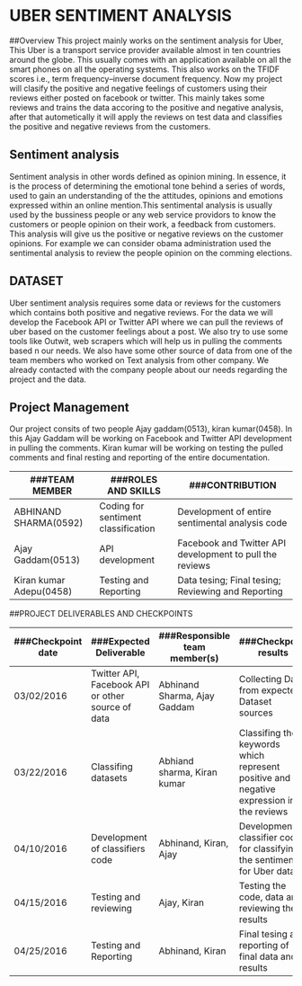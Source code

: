 # UBER SENTIMENT ANALYSIS

##Overview
This project mainly works on the sentiment analysis for Uber, This Uber is a transport service provider available almost in ten countries around the globe. This usually comes with an application available on all the smart phones on all the operating systems. This also works on the TFIDF scores i.e.,  term frequency–inverse document frequency. Now my project will clasify the positive and negative feelings of customers using their reviews either posted on facebook or twitter. This mainly takes some reviews and trains the data accoring to the positive and negative analysis, after that autometically it will apply the reviews on test data and classifies the positive and negative reviews from the customers.

## Sentiment analysis
  Sentiment analysis in other words defined as opinion mining. In essence, it is the process of determining the emotional tone behind a series of words, used to gain an understanding of the the attitudes, opinions and emotions expressed within an online mention.This sentimental analysis is usually used by the bussiness people or any web service providors to know the customers or people opinion on their work, a feedback from customers. This analysis will give us the positive or negative reviews on the customer opinions. For example we can consider obama administration used the sentimental analysis to review the people opinion on the comming elections.
  
## DATASET
Uber sentiment analysis requires some data or reviews for the customers which contains both positive and negative reviews. For the data we will develop the Facebook API or Twitter API where we can pull the reviews of uber based on the customer feelings about a post. We also try to use some tools like Outwit, web scrapers which will help us in pulling the comments based n our needs. We also have some other source of data from one of the team members who worked on Text analysis from other company. We already contacted with the company people about our needs regarding the project and the data.

## Project Management
Our project consits of two people Ajay gaddam(0513), kiran kumar(0458). In this Ajay Gaddam will be working on Facebook and Twitter API development in pulling the comments. Kiran kumar will be working on testing the pulled comments and final resting and reporting of the entire documentation.

| ###TEAM MEMBER | ###ROLES AND SKILLS | ###CONTRIBUTION | 
|-------------|------------------|-------------------------------------------|
| ABHINAND SHARMA(0592) | Coding for sentiment classification | Development of entire sentimental analysis code |
|Ajay Gaddam(0513) | API development | Facebook and Twitter API development to pull the reviews|
|Kiran kumar Adepu(0458) | Testing and Reporting | Data tesing; Final tesing; Reviewing and Reporting |

##PROJECT DELIVERABLES AND CHECKPOINTS

| ###Checkpoint date | ###Expected Deliverable                                                          | ###Responsible team member(s) | ###Checkpoint results                                                                                                                  |
|-----------------|-------------------------------------------------------------------------------|----------------------------|-------------------------------------------------------------------------------------------------------------------------------------|
|03/02/2016| Twitter API, Facebook API or other source of data|Abhinand Sharma, Ajay Gaddam|Collecting Data from expected Dataset sources|
|03/22/2016| Classifing datasets| Abhiand sharma, Kiran kumar| Classifing the keywords which represent positive and negative expression in the reviews|
|04/10/2016| Development of classifiers code| Abhinand, Kiran, Ajay| Development of classifier code for classifying the sentiment for Uber data|
|04/15/2016| Testing and reviewing| Ajay, Kiran| Testing the code, data and reviewing the results|
|04/25/2016| Testing and Reporting| Abhinand, Kiran| Final tesing and reporting of final data and results|








